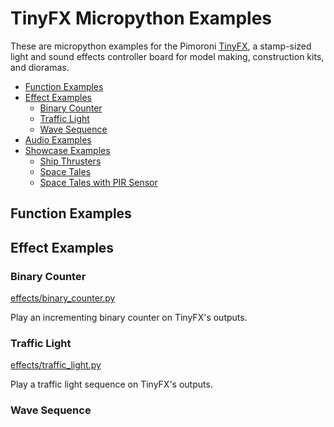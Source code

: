 # TinyFX Micropython Examples <!-- omit in toc -->

These are micropython examples for the Pimoroni [TinyFX](https://shop.pimoroni.com/products/tiny_fx), a stamp-sized light and sound effects controller board for model making, construction kits, and dioramas.

- [Function Examples](#function-examples)
- [Effect Examples](#effect-examples)
  - [Binary Counter](#binary-counter)
  - [Traffic Light](#traffic-light)
  - [Wave Sequence](#wave-sequence)
- [Audio Examples](#audio-examples)
- [Showcase Examples](#showcase-examples)
  - [Ship Thrusters](#ship-thrusters)
  - [Space Tales](#space-tales)
  - [Space Tales with PIR Sensor](#space-tales-with-pir-sensor)


## Function Examples



## Effect Examples

### Binary Counter
[effects/binary_counter.py](effects/binary_counter.py)

Play an incrementing binary counter on TinyFX's outputs.


### Traffic Light
[effects/traffic_light.py](effects/traffic_light.py)

Play a traffic light sequence on TinyFX's outputs.


### Wave Sequence
[effects/wave.py](effects/wave.py)

Read Yukon's onboard Buttons.


## Audio Examples



## Showcase Examples

### Ship Thrusters
[showcase/ship_thrusters.py](showcase/ship_thrusters.py)

Play a set of flickering thruster effects on a model spaceship, with an RGB light used for planetshine underglow.


### Space Tales
[showcase/space_tales.py](showcase/space_tales.py)

Play effects for each space themed "postcard".


### Space Tales with PIR Sensor
[showcase/space_tales_pir.py](showcase/space_tales_with_pir.py)

Play effects for each space themed "postcard" when someone walks past.
A PIR sensor is used to activate the effect, which will turn off after a certain time.
